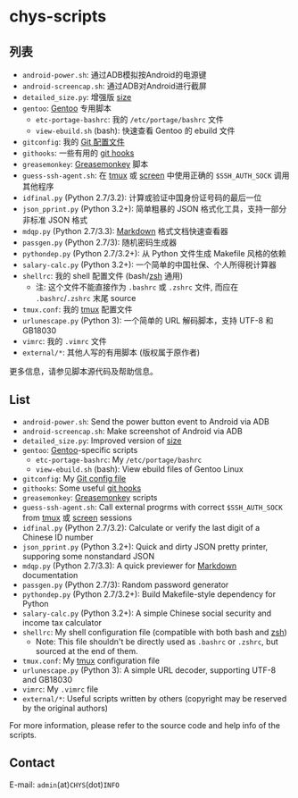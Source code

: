 # chys-scripts #

## 列表 ##

* `android-power.sh`: 通过ADB模拟按Android的电源键
* `android-screencap.sh`: 通过ADB对Android进行截屏
* `detailed_size.py`: 增强版 [size](http://linux.die.net/man/1/size)
* `gentoo`: [Gentoo](http://gentoo.org/) 专用脚本
    * `etc-portage-bashrc`: 我的 `/etc/portage/bashrc` 文件
    + `view-ebuild.sh` (bash): 快速查看 Gentoo 的 ebuild 文件
* `gitconfig`: 我的 [Git 配置文件](https://www.kernel.org/pub/software/scm/git/docs/git-config.html)
* `githooks`: 一些有用的 [git hooks](http://www.git-scm.com/book/en/Customizing-Git-Git-Hooks)
* `greasemonkey`: [Greasemonkey](www.greasespot.net) 脚本
* `guess-ssh-agent.sh`: 在 [tmux](http://tmux.sourceforge.net/) 或 [screen](http://www.gnu.org/software/screen/) 中使用正确的 `$SSH_AUTH_SOCK` 调用其他程序
* `idfinal.py` (Python 2.7/3.2): 计算或验证中国身份证号码的最后一位
* `json_pprint.py` (Python 3.2+): 简单粗暴的 JSON 格式化工具，支持一部分非标准 JSON 格式
* `mdqp.py` (Python 2.7/3.3): [Markdown](http://en.wikipedia.org/wiki/Markdown) 格式文档快速查看器
* `passgen.py` (Python 2.7/3): 随机密码生成器
* `pythondep.py` (Python 2.7/3.2+): 从 Python 文件生成 Makefile 风格的依赖
* `salary-calc.py` (Python 3.2+): 一个简单的中国社保、个人所得税计算器
* `shellrc`: 我的 shell 配置文件 (bash/[zsh](http://www.zsh.org) 通用)
    + 注: 这个文件不能直接作为 `.bashrc` 或 `.zshrc` 文件, 而应在 `.bashrc`/`.zshrc` 末尾 source
* `tmux.conf`: 我的 [tmux](http://tmux.sourceforge.net/) 配置文件
* `urlunescape.py` (Python 3): 一个简单的 URL 解码脚本，支持 UTF-8 和 GB18030
* `vimrc`: 我的 `.vimrc` 文件
* `external/*`: 其他人写的有用脚本 (版权属于原作者)

更多信息，请参见脚本源代码及帮助信息。

## List ##

* `android-power.sh`: Send the power button event to Android via ADB
* `android-screencap.sh`: Make screenshot of Android via ADB
* `detailed_size.py`: Improved version of [size](http://linux.die.net/man/1/size)
* `gentoo`: [Gentoo](http://gentoo.org/)-specific scripts
    * `etc-portage-bashrc`: My `/etc/portage/bashrc`
    + `view-ebuild.sh` (bash): View ebuild files of Gentoo Linux
* `gitconfig`: My [Git config file](https://www.kernel.org/pub/software/scm/git/docs/git-config.html)
* `githooks`: Some useful [git hooks](http://www.git-scm.com/book/en/Customizing-Git-Git-Hooks)
* `greasemonkey`: [Greasemonkey](www.greasespot.net) scripts
* `guess-ssh-agent.sh`: Call external progrms with correct `$SSH_AUTH_SOCK` from [tmux](http://tmux.sourceforge.net/) 或 [screen](http://www.gnu.org/software/screen/) sessions
* `idfinal.py` (Python 2.7/3.2): Calculate or verify the last digit of a Chinese ID number
* `json_pprint.py` (Python 3.2+): Quick and dirty JSON pretty printer, supporing some nonstandard JSON
* `mdqp.py` (Python 2.7/3.3): A quick previewer for [Markdown](http://en.wikipedia.org/wiki/Markdown) documentation
* `passgen.py` (Python 2.7/3): Random password generator
* `pythondep.py` (Python 2.7/3.2+): Build Makefile-style dependency for Python
* `salary-calc.py` (Python 3.2+): A simple Chinese social security and income tax calculator
* `shellrc`: My shell configuration file (compatible with both bash and [zsh](http://www.zsh.org))
    - Note: This file shouldn't be directly used as `.bashrc` or `.zshrc`, but sourced at the end of them.
* `tmux.conf`: My [tmux](http://tmux.sourceforge.net/) configuration file
* `urlunescape.py` (Python 3): A simple URL decoder, supporting UTF-8 and GB18030
* `vimrc`: My `.vimrc` file
* `external/*`: Useful scripts written by others (copyright may be reserved by the original authors)

For more information, please refer to the source code and help info of the scripts.

## Contact ##

E-mail: `admin`(at)`CHYS`(dot)`INFO`
